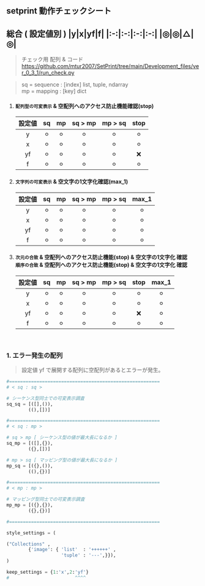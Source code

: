 ## setprint 動作チェックシート

総合 ( 設定値別 )
|y|x|yf|f|
|:-:|:-:|:-:|:-:|
|◎|◎|△|◎|
---

>チェック用 配列 & コード
>https://github.com/mtur2007/SetPrint/tree/main/Development_files/ver_0_3_1/run_check.py

> sq = sequence : [index] list, tuple, ndarray<br>
> mp = mapping : [key] dict


1. #### `配列型の可変表示` & 空配列へのアクセス防止機能確認(stop)

    |設定値| sq | mp | sq > mp | mp > sq | stop |
    |:---:|:--:|:--:|:-------:|:-------:|:----:|
    |  y  | ⚪︎ | ⚪︎ |    ⚪︎   |     ⚪︎   |  ⚪︎   |
    |  x  | ⚪︎ | ⚪︎ |    ⚪︎   |     ⚪︎   |  ⚪︎   |
    |  yf | ⚪︎ | ⚪︎ |    ⚪︎   |     ⚪︎   |  ❌   |
    |  f  | ⚪︎ | ⚪︎ |    ⚪︎   |     ⚪︎   |  ⚪︎   |

2. #### `文字列の可変表示` & 空文字の1文字化確認(max_1)

    |設定値| sq | mp | sq > mp | mp > sq | max_1 |
    |:---:|:--:|:--:|:-------:|:-------:|:----:|
    |  y  | ⚪︎ | ⚪︎ |    ⚪︎   |     ⚪︎   |  ⚪︎   |
    |  x  | ⚪︎ | ⚪︎ |    ⚪︎   |     ⚪︎   |  ⚪︎   |
    |  yf | ⚪︎ | ⚪︎ |    ⚪︎   |     ⚪︎   |  ⚪︎   |
    |  f  | ⚪︎ | ⚪︎ |    ⚪︎   |     ⚪︎   |  ⚪︎   |

3. #### `次元の合致` & 空配列へのアクセス防止機能(stop) & 空文字の1文字化 確認 <br>`順序の合致` & 空配列へのアクセス防止機能(stop) & 空文字の1文字化 確認

    |設定値| sq | mp | sq > mp | mp > sq | stop | max_1 |
    |:---:|:--:|:--:|:-------:|:-------:|:----:|:-----:|
    |  y  | ⚪︎ | ⚪︎ |    ⚪︎   |     ⚪︎   |  ⚪︎   |  ⚪︎   |
    |  x  | ⚪︎ | ⚪︎ |    ⚪︎   |     ⚪︎   |  ⚪︎   |  ⚪︎   |
    |  yf | ⚪︎ | ⚪︎ |    ⚪︎   |     ⚪︎   |  ❌   |  ⚪︎   |
    |  f  | ⚪︎ | ⚪︎ |    ⚪︎   |     ⚪︎   |  ⚪︎   |  ⚪︎   |

<br>

### 1. エラー発生の配列
> 設定値 yf で展開する配列に空配列があるとエラーが発生。
```python
#=======================================================
# < sq : sq >

# シーケンス型同士での可変表示調査
sq_sq = [([],()),
        ((),[])]

#=======================================================
# < sq : mp >

# sq > mp [ シーケンス型の値が最大長になるか ]
sq_mp = [([],{}),
        ({},[])]

# mp > sq [ マッピング型の値が最大長になるか ]
mp_sq = [({},()),
        ((),{})]

#=======================================================
# < mp : mp >

# マッピング型同士での可変表示調査
mp_mp = [({},{}),
        ({},{})]

#=======================================================

style_settings = (

("Collections" ,
        {'image': { 'list'  : '++++++' ,
                    'tuple' : '---',}}),
)

keep_settings = {1:'x',2:'yf'}
#                        ^^^^
```